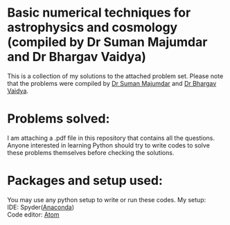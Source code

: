# Basic numerical techniques for astrophysics and cosmology (compiled by Dr Suman Majumdar and Dr Bhargav Vaidya)
This is a collection of my solutions to the attached problem set. Please note that the problems were compiled by [Dr Suman Majumdar](http://people.iiti.ac.in/~sumanm/) and [Dr Bhargav Vaidya](https://www.iiti.ac.in/people/~bvaidya/).  
# Problems solved:
I am attaching a .pdf file in this repository that contains all the questions. Anyone interested in learning Python should try to write codes to solve these problems themselves before checking the solutions. 
# Packages and setup used:
You may use any python setup to write or run these codes.
My setup:  
IDE: Spyder([Anaconda](https://www.anaconda.com/products/individual))  
Code editor: [Atom](https://atom.io/)  
